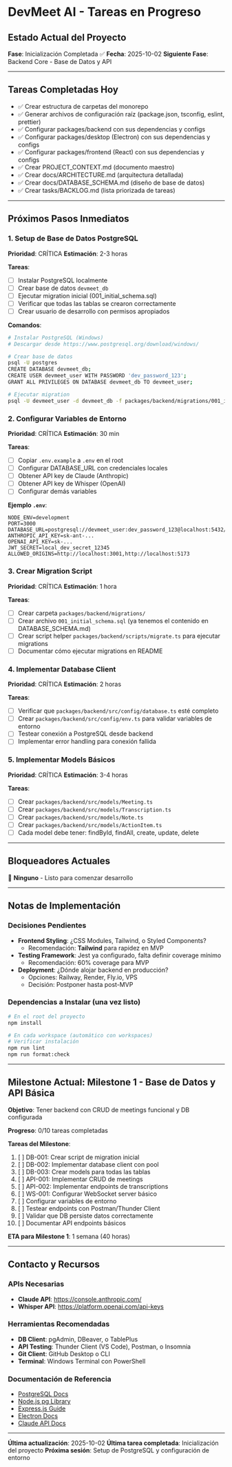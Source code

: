 # DevMeet AI - Tareas en Progreso

## Estado Actual del Proyecto

**Fase**: Inicialización Completada ✅
**Fecha**: 2025-10-02
**Siguiente Fase**: Backend Core - Base de Datos y API

---

## Tareas Completadas Hoy

- ✅ Crear estructura de carpetas del monorepo
- ✅ Generar archivos de configuración raíz (package.json, tsconfig, eslint, prettier)
- ✅ Configurar packages/backend con sus dependencias y configs
- ✅ Configurar packages/desktop (Electron) con sus dependencias y configs
- ✅ Configurar packages/frontend (React) con sus dependencias y configs
- ✅ Crear PROJECT_CONTEXT.md (documento maestro)
- ✅ Crear docs/ARCHITECTURE.md (arquitectura detallada)
- ✅ Crear docs/DATABASE_SCHEMA.md (diseño de base de datos)
- ✅ Crear tasks/BACKLOG.md (lista priorizada de tareas)

---

## Próximos Pasos Inmediatos

### 1. Setup de Base de Datos PostgreSQL
**Prioridad**: CRÍTICA
**Estimación**: 2-3 horas

**Tareas**:
- [ ] Instalar PostgreSQL localmente
- [ ] Crear base de datos `devmeet_db`
- [ ] Ejecutar migration inicial (001_initial_schema.sql)
- [ ] Verificar que todas las tablas se crearon correctamente
- [ ] Crear usuario de desarrollo con permisos apropiados

**Comandos**:
```bash
# Instalar PostgreSQL (Windows)
# Descargar desde https://www.postgresql.org/download/windows/

# Crear base de datos
psql -U postgres
CREATE DATABASE devmeet_db;
CREATE USER devmeet_user WITH PASSWORD 'dev_password_123';
GRANT ALL PRIVILEGES ON DATABASE devmeet_db TO devmeet_user;

# Ejecutar migration
psql -U devmeet_user -d devmeet_db -f packages/backend/migrations/001_initial_schema.sql
```

### 2. Configurar Variables de Entorno
**Prioridad**: CRÍTICA
**Estimación**: 30 min

**Tareas**:
- [ ] Copiar `.env.example` a `.env` en el root
- [ ] Configurar DATABASE_URL con credenciales locales
- [ ] Obtener API key de Claude (Anthropic)
- [ ] Obtener API key de Whisper (OpenAI)
- [ ] Configurar demás variables

**Ejemplo `.env`**:
```env
NODE_ENV=development
PORT=3000
DATABASE_URL=postgresql://devmeet_user:dev_password_123@localhost:5432/devmeet_db
ANTHROPIC_API_KEY=sk-ant-...
OPENAI_API_KEY=sk-...
JWT_SECRET=local_dev_secret_12345
ALLOWED_ORIGINS=http://localhost:3001,http://localhost:5173
```

### 3. Crear Migration Script
**Prioridad**: CRÍTICA
**Estimación**: 1 hora

**Tareas**:
- [ ] Crear carpeta `packages/backend/migrations/`
- [ ] Crear archivo `001_initial_schema.sql` (ya tenemos el contenido en DATABASE_SCHEMA.md)
- [ ] Crear script helper `packages/backend/scripts/migrate.ts` para ejecutar migrations
- [ ] Documentar cómo ejecutar migrations en README

### 4. Implementar Database Client
**Prioridad**: CRÍTICA
**Estimación**: 2 horas

**Tareas**:
- [ ] Verificar que `packages/backend/src/config/database.ts` esté completo
- [ ] Crear `packages/backend/src/config/env.ts` para validar variables de entorno
- [ ] Testear conexión a PostgreSQL desde backend
- [ ] Implementar error handling para conexión fallida

### 5. Implementar Models Básicos
**Prioridad**: CRÍTICA
**Estimación**: 3-4 horas

**Tareas**:
- [ ] Crear `packages/backend/src/models/Meeting.ts`
- [ ] Crear `packages/backend/src/models/Transcription.ts`
- [ ] Crear `packages/backend/src/models/Note.ts`
- [ ] Crear `packages/backend/src/models/ActionItem.ts`
- [ ] Cada model debe tener: findById, findAll, create, update, delete

---

## Bloqueadores Actuales

🚧 **Ninguno** - Listo para comenzar desarrollo

---

## Notas de Implementación

### Decisiones Pendientes
- **Frontend Styling**: ¿CSS Modules, Tailwind, o Styled Components?
  - Recomendación: **Tailwind** para rapidez en MVP
- **Testing Framework**: Jest ya configurado, falta definir coverage mínimo
  - Recomendación: 60% coverage para MVP
- **Deployment**: ¿Dónde alojar backend en producción?
  - Opciones: Railway, Render, Fly.io, VPS
  - Decisión: Postponer hasta post-MVP

### Dependencias a Instalar (una vez listo)
```bash
# En el root del proyecto
npm install

# En cada workspace (automático con workspaces)
# Verificar instalación
npm run lint
npm run format:check
```

---

## Milestone Actual: Milestone 1 - Base de Datos y API Básica

**Objetivo**: Tener backend con CRUD de meetings funcional y DB configurada

**Progreso**: 0/10 tareas completadas

**Tareas del Milestone**:
1. [ ] DB-001: Crear script de migration inicial
2. [ ] DB-002: Implementar database client con pool
3. [ ] DB-003: Crear models para todas las tablas
4. [ ] API-001: Implementar CRUD de meetings
5. [ ] API-002: Implementar endpoints de transcriptions
6. [ ] WS-001: Configurar WebSocket server básico
7. [ ] Configurar variables de entorno
8. [ ] Testear endpoints con Postman/Thunder Client
9. [ ] Validar que DB persiste datos correctamente
10. [ ] Documentar API endpoints básicos

**ETA para Milestone 1**: 1 semana (40 horas)

---

## Contacto y Recursos

### APIs Necesarias
- **Claude API**: https://console.anthropic.com/
- **Whisper API**: https://platform.openai.com/api-keys

### Herramientas Recomendadas
- **DB Client**: pgAdmin, DBeaver, o TablePlus
- **API Testing**: Thunder Client (VS Code), Postman, o Insomnia
- **Git Client**: GitHub Desktop o CLI
- **Terminal**: Windows Terminal con PowerShell

### Documentación de Referencia
- [PostgreSQL Docs](https://www.postgresql.org/docs/)
- [Node.js pg Library](https://node-postgres.com/)
- [Express.js Guide](https://expressjs.com/en/guide/routing.html)
- [Electron Docs](https://www.electronjs.org/docs/latest)
- [Claude API Docs](https://docs.anthropic.com/)

---

**Última actualización**: 2025-10-02
**Última tarea completada**: Inicialización del proyecto
**Próxima sesión**: Setup de PostgreSQL y configuración de entorno
